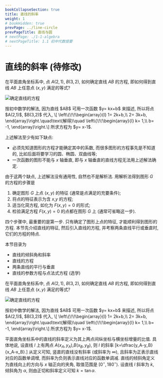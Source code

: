 ```yaml
---
bookCollapseSection: true
title: 直线的斜率
weight: 1
# bookHidden: true
prevPage: ../line-circle
prevPageTitle: 直线与圆
# nextPage: ./1-1-algebra
# nextPageTitle: 1.1 初中代数提要
---
```


# 直线的斜率 (待修改)

在平面直角坐标系中, 点 $A(2,1)$, $B(3,2)$, 如何确定直线 $AB$ 的方程, 即如何得到直线 $AB$ 上任意点 $(x,y)$ 满足的等式?

![确定直线的方程](/figs/2021/2021-10/2021-1028-2030.svg)

<p>按初中数学的解法, 因为直线 $AB$ 可用一次函数 $y= kx+b$ 来描述, 所以将点 $A(2,1)$, $B(3,2)$ 代入, \[
    \left\{\!\!\begin{array}{l}
        1= 2k+b,\\
        2= 3k+b,
    \end{array}\right.\quad\text{解得}\quad
    \left\{\!\!\begin{array}{l}
        k= 1,\\
        b= -1,
    \end{array}\right.\]
所求方程为 $y= x-1$.</p>

上述解法至少有如下缺点:

- 必须先知道图形的方程才能确定其中的系数, 而很多图形的方程事先是不知道的, 比如后面将要学习的圆、椭圆、双曲线等;
- 一次函数的图形不能与 $x$ 轴垂直, 即与 $x$ 轴垂直的直线方程无法用上述解法确定.

由于这两个缺点, 上述解法没有通用性, 自然也不是解析法. 用解析法得到图形 $G$ 的方程的步骤是

1. 确定图形 $G$ 上点 $(x,y)$ 的特征 (通常是点满足的充要条件);
2. 将点的特征表示为含 $x$,$y$ 的方程;
3. 适当化简方程, 如化为 $F(x,y)=0$ 的形式;
4. 检验满足方程 $F(x,y)=0$ 的点都在图形 $G$ 上 (通常可省略这一步).

四个步骤中, 最重要的是第一步. 只有确定了图形上点的特征, 才能顺利得到图形的方程. 本节先介绍直线的特征, 然后引入直线的方程, 并考察两条直线平行或垂直时, 它们的方程的特点. 

本节目录为

- 直线的倾斜角和斜率
- 直线的方程
- 两条直线的平行与垂直
- 直线的参数方程与点法式方程 (选学)

在平面直角坐标系中, 点 $A(2,1)$, $B(3,2)$, 如何确定直线 $AB$ 的方程, 即如何得到直线 $AB$ 上任意点 $(x,y)$ 满足的等式?

![确定直线的方程](/figs/2021/2021-10/2021-1028-2030.svg)

<p>按初中数学的解法, 因为直线 $AB$ 可用一次函数 $y= kx+b$ 来描述, 所以将点 $A(2,1)$, $B(3,2)$ 代入, \[
    \left\{\!\!\begin{array}{l}
        1= 2k+b,\\
        2= 3k+b,
    \end{array}\right.\quad\text{解得}\quad
    \left\{\!\!\begin{array}{l}
        k= 1,\\
        b= -1,
    \end{array}\right.\]
所求方程为 $y= x-1$.</p>

平面直角坐标系中的直线的斜率定义为其上两点间纵坐标与横坐标增量的比值. 具体地说, 设直线 $l$ 上有两点 $A(x_A,y_A)$,$B(x_B,y_B)$, 
  则 $l$ 的斜率 
  \[k=\dfrac{y_A-y_B}{x_A-x_B}.\]
  从定义可知, 竖直的直线没有斜率 (或斜率为 $\infty$),
  且斜率为正表示直线对应的函数单调增, 而斜率为负则表示直线对应的函数单调减.
  直线的倾斜角定义为直线向上的方向与 $x$ 轴正向的夹角, 
  取值范围是 $[0^\circ,180^\circ)$. 设直线 $l$ 斜率为 $k$, 倾斜角为 $\alpha$,
  则由正切和斜率定义可知 $k=\tan\alpha$.

<!-- 平面直角坐标系中的直线的斜率定义为其上两点间纵坐标与横坐标增量的比值. 具体地说, 设直线 $l$ 上有两点 $A(x_A,y_A)$,$B(x_B,y_B)$, 
  则 $l$ 的斜率 
  \[k=\dfrac{y_A-y_B}{x_A-x_B}.\]
  从定义可知, 竖直的直线没有斜率 (或斜率为 $\infty$),
  且斜率为正表示直线对应的函数单调增, 而斜率为负则表示直线对应的函数单调减.
  直线的倾斜角定义为直线向上的方向与 $x$ 轴正向的夹角, 
  取值范围是 $[0^\circ,180^\circ)$. 设直线 $l$ 斜率为 $k$, 倾斜角为 $\alpha$,
  则由正切和斜率定义可知 $k=\tan\alpha$.
  
  直线与 $x$~轴交点的横坐标为直线的横截距, 类似地可定义纵截距. 
  注意, 截距是坐标而不是距离, 所以取值可正可负.
  如直线 $y=x+1$ 的横截距为 $-1$, 纵截距为 $1$, 
  而说直线 $l$ 的横截距为 $3$, 纵截距为 $2$ 是指 $l$ 过点 $(3,0)$ 和 $(0,2)$.
  
  两点确定一条直线, 所以确定直线通常需要两个条件. 直线方程常见的形式如下:
  \begin{align*}
    &\text{点斜式:\ }y-y_0=k(x-x_0),\quad
     \text{斜截式:\ }y=kx+b,   \\
    &\text{两点式:\ }y-y_1=\frac{y_2-y_1}{x_2-x_1}(x-x_1),\quad
     \text{一般式:\ }Ax+By+C=0.
  \end{align*}
  前三种方程由于使用了斜率, 所以无法表示竖直的直线, 
  其中斜截式和两点式都可以看成点斜式的特例. 
  显然, 前三种方程都可以写成一般式. 当 $B\neq0$ 时, 
  一般式可写成斜截式 $y=-\dfrac{A}{B}x-\dfrac{C}B$, 从而可知其斜率和纵截距. -->
